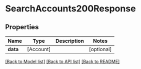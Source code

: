 # SearchAccounts200Response

## Properties
Name | Type | Description | Notes
------------ | ------------- | ------------- | -------------
**data** | [Account] |  | [optional] 

[[Back to Model list]](../README.md#documentation-for-models) [[Back to API list]](../README.md#documentation-for-api-endpoints) [[Back to README]](../README.md)



